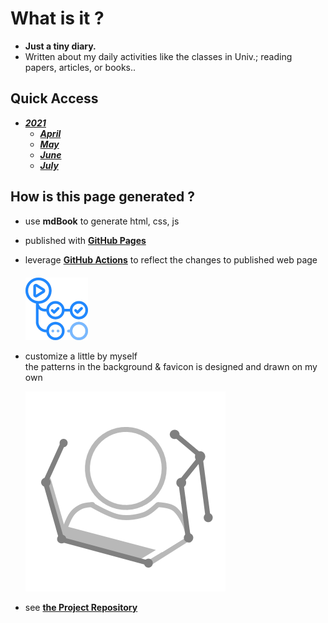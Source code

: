 # What is it ?
- **Just a tiny diary.** 
- Written about my daily activities like the classes in Univ.; reading papers, articles, or books..

## Quick Access
- [***2021***](./2021/top.md)
  - [***April***](./2021/April/top.md)
  - [***May***](./2021/May/top.md)
  - [***June***](./2021/June/top.md)
  - [***July***](./2021/July/top.md)

## How is this page generated ?
- use **mdBook** to generate html, css, js
- published with [**GitHub Pages**](https://docs.github.com/en/pages)
- leverage [**GitHub Actions**](https://github.com/features/actions) to reflect the changes to published web page  
    　  
  <img src="./img_folder/github_actions.png" alt="github_actions" width="100"/>  

- customize a little by myself  
  the patterns in the background & favicon is designed and drawn on my own  
    
  ![my-favicon](./img_folder/favicon.png)  

- see [**the Project Repository**](https://github.com/OtsuKotsu/daily_log)
